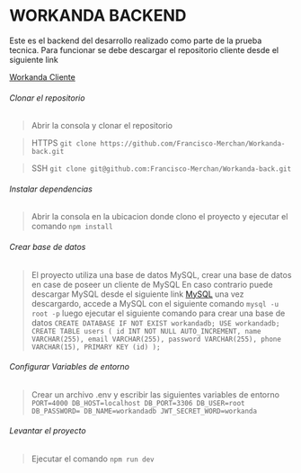 # WORKANDA BACKEND
Este es el backend del desarrollo realizado como parte de la prueba tecnica.
Para funcionar se debe descargar el repositorio cliente desde el siguiente link

[Workanda Cliente](https://github.com/Francisco-Merchan/Workanda-front "Workanda Cliente")

###### Clonar el repositorio
>Abrir la consola y clonar el repositorio

>HTTPS
`git clone https://github.com/Francisco-Merchan/Workanda-back.git`

>SSH
`git clone git@github.com:Francisco-Merchan/Workanda-back.git`

###### Instalar dependencias
>Abrir la consola en la ubicacion donde clono el proyecto y ejecutar el comando
`npm install`

###### Crear base de datos
>El proyecto utiliza una base de datos MySQL, crear una base de datos en case de poseer un cliente de MySQL
En caso contrario puede descargar MySQL desde el siguiente link
[MySQL](https://dev.mysql.com/downloads/mysql/ "MySQL")
una vez descargardo, accede a MySQL con el siguiente comando
`mysql -u root -p`
luego ejecutar el siguiente comando para crear una base de datos
`CREATE DATABASE IF NOT EXIST workandadb;
USE workandadb;
CREATE TABLE users (
  id INT NOT NULL AUTO_INCREMENT,
  name VARCHAR(255),
  email VARCHAR(255),
  password VARCHAR(255),
  phone VARCHAR(15),
  PRIMARY KEY (id)
);`

######  Configurar Variables de entorno
>Crear un archivo .env y escribir las siguientes variables de entorno
`PORT=4000
DB_HOST=localhost
DB_PORT=3306
DB_USER=root
DB_PASSWORD=
DB_NAME=workandadb
JWT_SECRET_WORD=workanda`

###### Levantar el proyecto
>Ejecutar el comando 
`npm run dev`
